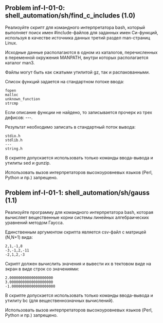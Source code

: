 Problem inf-I-01-0: shell_automation/sh/find_c_includes (1.0)
---
Реализуйте скрипт для командного интерпретатора bash, который выполняет поиск имен #include-файлов для заданных имен Си-функций, используя в качестве источника данных третий раздел man-страниц Linux.

Исходные данные располагаются в одном из каталогов, перечисленных в переменной окружения MANPATH, внутри которых располагается каталог man3.

Файлы могут быть как сжатыми утилитой gz, так и распакованными.

Список функций задается на стандартном потоке ввода:
```
fopen
malloc
unknown_function
strcmp
```
Если описание функции не найдено, то записывается прочерк из трех дефисов: ---.

Результат необходимо записать в стандартный поток вывода:
```
stdio.h
stdlib.h
---
string.h
```
В скрипте допускается использовать только команды ввода-вывода и утилиты sed и gunzip.

Использовать вызов интерпретаторов высокоуровневых языков (Perl, Python и пр.) запрещено.

Problem inf-I-01-1: shell_automation/sh/gauss (1.1)
---
Реализуйте программу для командного интерпретатора bash, которая вычисляет вещественные корни системы линейных алгебраических уравнений методом Гаусса.

Единственным аргументом скрипта является csv-файл c матрицей (N,N+1) вида:
```
2,1,-1,8
-3,-1,2,-11
-2,1,2,-3
```
Скрипт должен вычислить значения и вывести их в тектовом виде на экран в виде строк со значениями:
```
2.00000000000000000000
3.00000000000000000000
-1.00000000000000000000
```
В скрипте допускается использовать только команды ввода-вывода и утилиту bc (для вещественнозначных вычислений).

Использовать вызов интерпретаторов высокоуровневых языков (Perl, Python и пр.) запрещено.
